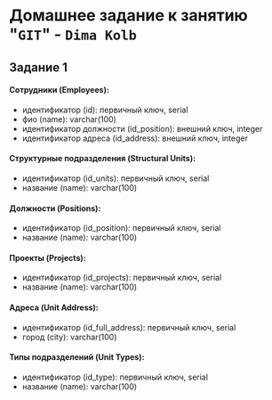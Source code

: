 # Домашнее задание к занятию "`GIT`" - `Dima Kolb`

## Задание 1

#### Сотрудники (Employees):

* идентификатор (id): первичный ключ, serial
* фио (name): varchar(100)
* идентификатор должности (id_position): внешний ключ, integer
* идентификатор адреса (id_address): внешний ключ, integer


#### Структурные подразделения (Structural Units):

* идентификатор (id_units): первичный ключ, serial
* название (name): varchar(100)


#### Должности (Positions):

* идентификатор (id_position): первичный ключ, serial
* название (name): varchar(100)


#### Проекты (Projects):

* идентификатор (id_projects): первичный ключ, serial
* название (name): varchar(100)


#### Адреса (Unit Address):

* идентификатор (id_full_address): первичный ключ, serial
* город (city): varchar(100)


#### Типы подразделений (Unit Types):

* идентификатор (id_type): первичный ключ, serial
* название (name): varchar(100)
